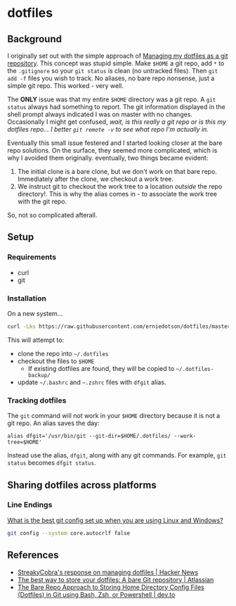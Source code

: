 # dotfiles

## Background

I originally set out with the simple approach of [Managing my dotfiles as a git repository](https://drewdevault.com/2019/12/30/dotfiles.html). This concept was stupid simple. Make `$HOME` a git repo, add `*` to the `.gitignore` so your `git status` is clean (no untracked files). Then `git add -f` files you wish to track. No aliases, no bare repo nonsense, just a simple git repo. This worked - very well.

The **ONLY** issue was that my entire `$HOME` directory was a git repo. A `git status` always had something to report. The git information displayed in the shell prompt always indicated I was on master with no changes. Occasionally I might get confused, *wait, is this really a git repo or is this my dotfiles repo... I better `git remote -v` to see what repo I'm actually in.*

Eventually this small issue festered and I started looking closer at the bare repo solutions. On the surface, they seemed more complicated, which is why I avoided them originally. eventually, two things became evident:

1. The initial clone is a bare clone, but we don't work on that bare repo. Immediately after the clone, we checkout a work tree.
1. We instruct git to checkout the work tree to a location *outside* the repo directory!. This is why the alias comes in - to associate the work tree with the git repo. 

So, not so complicated afterall.

## Setup

### Requirements

- curl
- git

### Installation

On a new system...

```bash
curl -Lks https://raw.githubusercontent.com/erniedotson/dotfiles/master/.bin/install.sh | /bin/bash
```

This will attempt to:

- clone the repo into `~/.dotfiles`
- checkout the files to `$HOME`
  - If existing dotfiles are found, they will be copied to `~/.dotfiles-backup/`
- update `~/.bashrc` and `~.zshrc` files with `dfgit` alias.

### Tracking dotfiles

The `git` command will not work in your `$HOME` directory because it is not a git repo. An alias saves the day:

`alias dfgit='/usr/bin/git --git-dir=$HOME/.dotfiles/ --work-tree=$HOME'`

Instead use the alias, `dfgit`, along with any git commands. For example, `git status` becomes `dfgit status`.

## Sharing dotfiles across platforms

### Line Endings

[What is the best git config set up when you are using Linux and Windows?](https://stackoverflow.com/a/6081812)

```bash
git config --system core.autocrlf false
```

## References

- [StreakyCobra's response on managing dotfiles | Hacker News](https://news.ycombinator.com/item?id=11070797)
- [The best way to store your dotfiles: A bare Git repository | Atlassian](https://www.atlassian.com/git/tutorials/dotfiles)
- [The Bare Repo Approach to Storing Home Directory Config Files (Dotfiles) in Git using Bash, Zsh, or Powershell | dev.to](https://dev.to/bowmanjd/store-home-directory-config-files-dotfiles-in-git-using-bash-zsh-or-powershell-the-bare-repo-approach-35l3)
